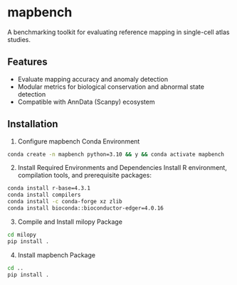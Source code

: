 # mapbench

A benchmarking toolkit for evaluating reference mapping in single-cell atlas studies.

## Features
- Evaluate mapping accuracy and anomaly detection
- Modular metrics for biological conservation and abnormal state detection
- Compatible with AnnData (Scanpy) ecosystem

## Installation
1. Configure mapbench Conda Environment

```bash
conda create -n mapbench python=3.10 && y && conda activate mapbench
```

2.  Install Required Environments and Dependencies
Install R environment, compilation tools, and prerequisite packages:

```bash
conda install r-base=4.3.1
conda install compilers
conda install -c conda-forge xz zlib
conda install bioconda::bioconductor-edger=4.0.16
```

3. Compile and Install milopy Package
```bash
cd milopy
pip install .
```

4. Install mapbench Package
```bash
cd ..
pip install .
```